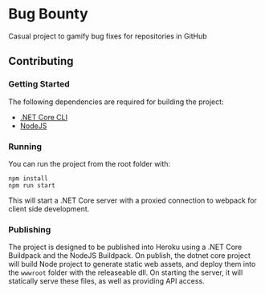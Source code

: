 # Bug Bounty

Casual project to gamify bug fixes for repositories in GitHub

## Contributing

### Getting Started

The following dependencies are required for building the project:

- [.NET Core CLI](https://www.microsoft.com/net/download/core)
- [NodeJS](https://nodejs.org/en/download/)

### Running

You can run the project from the root folder with:

```
npm install
npm run start
```

This will start a .NET Core server with a proxied connection to
webpack for client side development.

### Publishing

The project is designed to be published into Heroku using a .NET
Core Buildpack and the NodeJS Buildpack. On publish, the dotnet
core project will build Node project to generate static web assets,
and deploy them into the `wwwroot` folder with the releaseable
dll. On starting the server, it will statically serve these files,
as well as providing API access.
